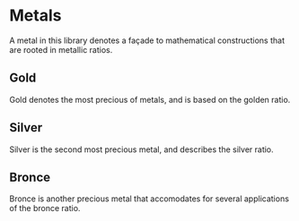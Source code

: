 # Metals

A metal in this library denotes a façade to mathematical constructions that are
rooted in metallic ratios.

## Gold

Gold denotes the most precious of metals, and is based on the golden ratio.

## Silver

Silver is the second most precious metal, and describes the silver ratio.

## Bronce

Bronce is another precious metal that accomodates for several applications of
the bronce ratio.
